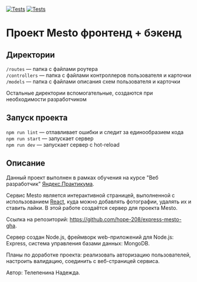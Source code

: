 [![Tests](../../actions/workflows/tests-13-sprint.yml/badge.svg)](../../actions/workflows/tests-13-sprint.yml) [![Tests](../../actions/workflows/tests-14-sprint.yml/badge.svg)](../../actions/workflows/tests-14-sprint.yml)

# Проект Mesto фронтенд + бэкенд

## Директории

`/routes` — папка с файлами роутера  
`/controllers` — папка с файлами контроллеров пользователя и карточки  
`/models` — папка с файлами описания схем пользователя и карточки

Остальные директории вспомогательные, создаются при необходимости разработчиком

## Запуск проекта

`npm run lint` — отлавливает ошибки и следит за единообразием кода
`npm run start` — запускает сервер  
`npm run dev` — запускает сервер с hot-reload

## Описание

Данный проект выполнен в рамках обучения на курсе "Веб разработчик" [Яндекс.Практикума](https://practicum.yandex.ru/web/).

Сервис Mesto является интерактивной страницей, выполненной с использованием [React](https://github.com/facebook/create-react-app), куда можно добавлять фотографии, удалять их и ставить лайки. В этой работе создаётся сервер для проекта Mesto.

Ссылка на репозиторий: https://github.com/hope-208/express-mesto-gha.

Сервер создан Node.js, фреймворк web-приложений для Node.js: Express, система управления базами данных: MongoDB.

Планы по доработке проекта: реализовать авторизацию пользователей, настроить валидацию, соединить с веб-страницей сервиса.

Автор: Телепенина Надежда.
